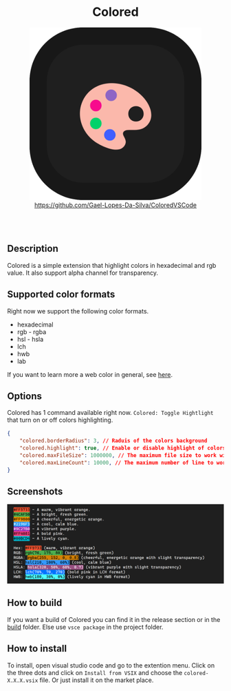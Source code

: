 <div align="center">
	<h1>Colored</h1>
</div>

<div align="center">
	<img width="400px" src="./resources/logo.png" alt="">
</div>

<div align="center">
    <a href="https://github.com/Gael-Lopes-Da-Silva/ColoredVSCode">https://github.com/Gael-Lopes-Da-Silva/ColoredVSCode</a>
</div>

<br>

<div align="center">
	<img src="https://img.shields.io/visual-studio-marketplace/r/gael-lopes-da-silva.colored?style=for-the-badge&labelColor=000000" alt="">
	<img src="https://img.shields.io/visual-studio-marketplace/i/gael-lopes-da-silva.colored?style=for-the-badge&labelColor=000000" alt="">
	<img src="https://img.shields.io/visual-studio-marketplace/d/gael-lopes-da-silva.colored?style=for-the-badge&labelColor=000000" alt="">
</div>

<div align="center">
	<a href="./LICENSE.md">
		<img src="https://img.shields.io/badge/license-BSD%203--Clause-blue?style=for-the-badge&labelColor=000000" alt="">
	</a>
</div>


Description
------------------------------------------------------------------

Colored is a simple extension that highlight colors in hexadecimal and rgb value. It also support alpha channel for transparency.


Supported color formats
------------------------------------------------------------------

Right now we support the following color formats.
- hexadecimal
- rgb - rgba
- hsl - hsla
- lch
- hwb
- lab

If you want to learn more a web color in general, see [here](https://en.wikipedia.org/wiki/Web_colors).


Options
------------------------------------------------------------------

Colored has 1 command available right now. `Colored: Toggle Hightlight` that turn on or off colors highlighting.

~~~json
{
	"colored.borderRadius": 3, // Raduis of the colors background
	"colored.highlight": true, // Enable or disable highlight of colors
    "colored.maxFileSize": 1000000, // The maximum file size to work with (1mb)
    "colored.maxLineCount": 10000, // The maximum number of line to work with
}
~~~


Screenshots
------------------------------------------------------------------

![](./screenshots/colored_1.png)


How to build
------------------------------------------------------------------

If you want a build of Colored you can find it in the release section or in the [build](./build/) folder. Else use `vsce package` in the project folder.


How to install
------------------------------------------------------------------

To install, open visual studio code and go to the extention menu. Click on the three dots and click on `Install from VSIX` and choose the `colored-X.X.X.vsix` file. Or just install it on the market place.